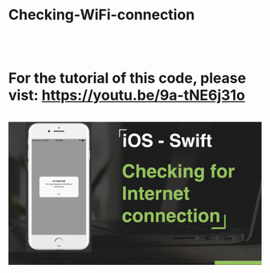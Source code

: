 # Checking-WiFi-connection

<br><br>
# For the tutorial of this code, please vist: https://youtu.be/9a-tNE6j31o

<br>
<a href="https://youtu.be/9a-tNE6j31o" target="_blank"><img src="https://github.com/jeary1988/Checking-WiFi-connection/blob/master/1.png"></a>
